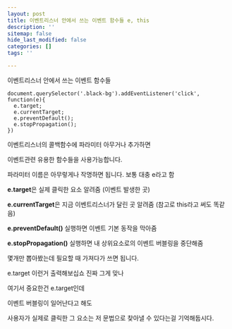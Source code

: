 ```yaml
---
layout: post
title: 이벤트리스너 안에서 쓰는 이벤트 함수들 e, this
description: ''
sitemap: false
hide_last_modified: false
categories: []
tags: ''

---
```

  
이벤트리스너 안에서 쓰는 이벤트 함수들

    document.querySelector('.black-bg').addEventListener('click', function(e){
      e.target;
      e.currentTarget;
      e.preventDefault();
      e.stopPropagation();
    })

이벤트리스너의 콜백함수에 파라미터 아무거나 추가하면

이벤트관련 유용한 함수들을 사용가능합니다.

파라미터 이름은 아무렇게나 작명하면 됩니다. 보통 대충 e라고 함

**e.target**은 실제 클릭한 요소 알려줌 (이벤트 발생한 곳)

**e.currentTarget**은 지금 이벤트리스너가 달린 곳 알려줌 (참고로 this라고 써도 똑같음)

**e.preventDefault()** 실행하면 이벤트 기본 동작을 막아줌

**e.stopPropagation()** 실행하면 내 상위요소로의 이벤트 버블링을 중단해줌

몇개만 뽑아봤는데 필요할 때 가져다가 쓰면 됩니다.

e.target 이런거 출력해보십쇼 진짜 그게 맞나

여기서 중요한건 e.target인데

이벤트 버블링이 일어난다고 해도

사용자가 실제로 클릭한 그 요소는 저 문법으로 찾아낼 수 있다는걸 기억해둡시다.